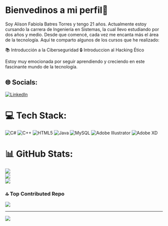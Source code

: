 
# Bienvedinos a mi perfil👋 

Soy Alison Fabiola Batres Torres y tengo 21 años. Actualmente estoy cursando la carrera de Ingeniería en Sistemas, la cual llevo estudiando por dos años y medio. Desde que comencé, cada vez me encanta más el área de la tecnología. Aquí te comparto algunos de los cursos que he realizado:

📚 Introducción a la Ciberseguridad
🔒 Introduccion al Hacking Ético

Estoy muy emocionada por seguir aprendiendo y creciendo en este fascinante mundo de la tecnología.

## 🌐 Socials:
[![LinkedIn](https://img.shields.io/badge/LinkedIn-%230077B5.svg?logo=linkedin&logoColor=white)](https://linkedin.com/in/https://www.linkedin.com/in/alison-batres-6a1573245?utm_source=share&utm_campaign=share_via&utm_content=profile&utm_medium=android_app) 

# 💻 Tech Stack:
![C#](https://img.shields.io/badge/c%23-%23239120.svg?style=flat&logo=csharp&logoColor=white) ![C++](https://img.shields.io/badge/c++-%2300599C.svg?style=flat&logo=c%2B%2B&logoColor=white) ![HTML5](https://img.shields.io/badge/html5-%23E34F26.svg?style=flat&logo=html5&logoColor=white) ![Java](https://img.shields.io/badge/java-%23ED8B00.svg?style=flat&logo=openjdk&logoColor=white) ![MySQL](https://img.shields.io/badge/mysql-4479A1.svg?style=flat&logo=mysql&logoColor=white) ![Adobe Illustrator](https://img.shields.io/badge/adobe%20illustrator-%23FF9A00.svg?style=flat&logo=adobe%20illustrator&logoColor=white) ![Adobe XD](https://img.shields.io/badge/Adobe%20XD-470137?style=flat&logo=Adobe%20XD&logoColor=#FF61F6)
# 📊 GitHub Stats:
![](https://github-readme-stats.vercel.app/api?username=alisonfabiola&theme=dark&hide_border=false&include_all_commits=false&count_private=false)<br/>
![](https://github-readme-streak-stats.herokuapp.com/?user=alisonfabiola&theme=dark&hide_border=false)<br/>
![](https://github-readme-stats.vercel.app/api/top-langs/?username=alisonfabiola&theme=dark&hide_border=false&include_all_commits=false&count_private=false&layout=compact)

### 🔝 Top Contributed Repo
![](https://github-contributor-stats.vercel.app/api?username=alisonfabiola&limit=5&theme=dark&combine_all_yearly_contributions=true)

---
[![](https://visitcount.itsvg.in/api?id=alisonfabiola&icon=0&color=0)](https://visitcount.itsvg.in)


